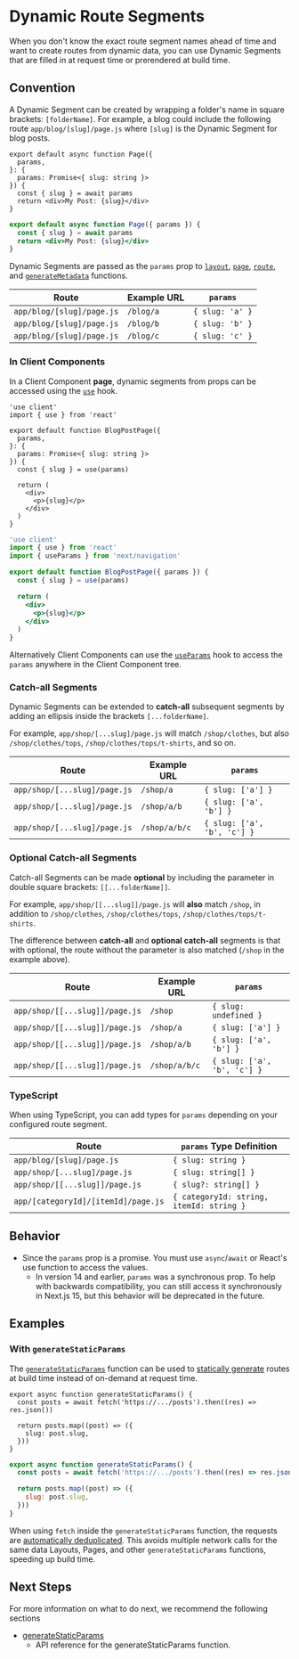 # Dynamic Route Segments

When you don't know the exact route segment names ahead of time and want to create routes from dynamic data, you can use Dynamic Segments that are filled in at request time or prerendered at build time.

## Convention

A Dynamic Segment can be created by wrapping a folder's name in square brackets: `[folderName]`. For example, a blog could include the following route `app/blog/[slug]/page.js` where `[slug]` is the Dynamic Segment for blog posts.

```tsx filename="app/blog/[slug]/page.tsx" switcher
export default async function Page({
  params,
}: {
  params: Promise<{ slug: string }>
}) {
  const { slug } = await params
  return <div>My Post: {slug}</div>
}
```

```jsx filename="app/blog/[slug]/page.js" switcher
export default async function Page({ params }) {
  const { slug } = await params
  return <div>My Post: {slug}</div>
}
```

Dynamic Segments are passed as the `params` prop to [`layout`](/docs/app/api-reference/file-conventions/layout.md), [`page`](/docs/app/api-reference/file-conventions/page.md), [`route`](/docs/app/api-reference/file-conventions/route.md), and [`generateMetadata`](/docs/app/api-reference/functions/generate-metadata.md#generatemetadata-function) functions.

| Route                     | Example URL | `params`        |
| ------------------------- | ----------- | --------------- |
| `app/blog/[slug]/page.js` | `/blog/a`   | `{ slug: 'a' }` |
| `app/blog/[slug]/page.js` | `/blog/b`   | `{ slug: 'b' }` |
| `app/blog/[slug]/page.js` | `/blog/c`   | `{ slug: 'c' }` |

### In Client Components

In a Client Component **page**, dynamic segments from props can be accessed using the [`use`](https://react.dev/reference/react/use) hook.

```tsx filename="app/blog/[slug]/page.tsx" switcher
'use client'
import { use } from 'react'

export default function BlogPostPage({
  params,
}: {
  params: Promise<{ slug: string }>
}) {
  const { slug } = use(params)

  return (
    <div>
      <p>{slug}</p>
    </div>
  )
}
```

```jsx filename="app/blog/[slug]/page.js" switcher
'use client'
import { use } from 'react'
import { useParams } from 'next/navigation'

export default function BlogPostPage({ params }) {
  const { slug } = use(params)

  return (
    <div>
      <p>{slug}</p>
    </div>
  )
}
```

Alternatively Client Components can use the [`useParams`](/docs/app/api-reference/functions/use-params.md) hook to access the `params` anywhere in the Client Component tree.

### Catch-all Segments

Dynamic Segments can be extended to **catch-all** subsequent segments by adding an ellipsis inside the brackets `[...folderName]`.

For example, `app/shop/[...slug]/page.js` will match `/shop/clothes`, but also `/shop/clothes/tops`, `/shop/clothes/tops/t-shirts`, and so on.

| Route                        | Example URL   | `params`                    |
| ---------------------------- | ------------- | --------------------------- |
| `app/shop/[...slug]/page.js` | `/shop/a`     | `{ slug: ['a'] }`           |
| `app/shop/[...slug]/page.js` | `/shop/a/b`   | `{ slug: ['a', 'b'] }`      |
| `app/shop/[...slug]/page.js` | `/shop/a/b/c` | `{ slug: ['a', 'b', 'c'] }` |

### Optional Catch-all Segments

Catch-all Segments can be made **optional** by including the parameter in double square brackets: `[[...folderName]]`.

For example, `app/shop/[[...slug]]/page.js` will **also** match `/shop`, in addition to `/shop/clothes`, `/shop/clothes/tops`, `/shop/clothes/tops/t-shirts`.

The difference between **catch-all** and **optional catch-all** segments is that with optional, the route without the parameter is also matched (`/shop` in the example above).

| Route                          | Example URL   | `params`                    |
| ------------------------------ | ------------- | --------------------------- |
| `app/shop/[[...slug]]/page.js` | `/shop`       | `{ slug: undefined }`       |
| `app/shop/[[...slug]]/page.js` | `/shop/a`     | `{ slug: ['a'] }`           |
| `app/shop/[[...slug]]/page.js` | `/shop/a/b`   | `{ slug: ['a', 'b'] }`      |
| `app/shop/[[...slug]]/page.js` | `/shop/a/b/c` | `{ slug: ['a', 'b', 'c'] }` |

### TypeScript

When using TypeScript, you can add types for `params` depending on your configured route segment.

| Route                               | `params` Type Definition                 |
| ----------------------------------- | ---------------------------------------- |
| `app/blog/[slug]/page.js`           | `{ slug: string }`                       |
| `app/shop/[...slug]/page.js`        | `{ slug: string[] }`                     |
| `app/shop/[[...slug]]/page.js`      | `{ slug?: string[] }`                    |
| `app/[categoryId]/[itemId]/page.js` | `{ categoryId: string, itemId: string }` |

## Behavior

* Since the `params` prop is a promise. You must use `async`/`await` or React's use function to access the values.
  * In version 14 and earlier, `params` was a synchronous prop. To help with backwards compatibility, you can still access it synchronously in Next.js 15, but this behavior will be deprecated in the future.

## Examples

### With `generateStaticParams`

The [`generateStaticParams`](/docs/app/api-reference/functions/generate-static-params.md) function can be used to [statically generate](/docs/app/getting-started/partial-prerendering.md#static-rendering) routes at build time instead of on-demand at request time.

```tsx filename="app/blog/[slug]/page.tsx" switcher
export async function generateStaticParams() {
  const posts = await fetch('https://.../posts').then((res) => res.json())

  return posts.map((post) => ({
    slug: post.slug,
  }))
}
```

```jsx filename="app/blog/[slug]/page.js" switcher
export async function generateStaticParams() {
  const posts = await fetch('https://.../posts').then((res) => res.json())

  return posts.map((post) => ({
    slug: post.slug,
  }))
}
```

When using `fetch` inside the `generateStaticParams` function, the requests are [automatically deduplicated](/docs/app/guides/caching.md#request-memoization). This avoids multiple network calls for the same data Layouts, Pages, and other `generateStaticParams` functions, speeding up build time.

## Next Steps

For more information on what to do next, we recommend the following sections

- [generateStaticParams](/docs/app/api-reference/functions/generate-static-params.md)
  - API reference for the generateStaticParams function.
